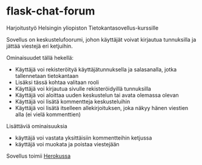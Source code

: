 # flask-chat-forum
Harjoitustyö Helsingin yliopiston Tietokantasovellus-kurssille 

Sovellus on keskustelufoorumi, johon käyttäjät voivat kirjautua tunnuksilla ja jättää viestejä eri ketjuihin.


Ominaisuudet tällä hekellä:
- Käyttäjä voi rekisteröityä käyttäjätunnuksella ja salasanalla, jotka tallennetaan tietokantaan
- Lisäksi tässä kohtaa valitaan rooli
- Käyttäjä voi kirjautua sivulle rekisteröidyillä tunnuksilla
- Käyttäjä voi aloittaa uuden keskustelun tai avata olemassa olevan
- Käyttäjä voi lisätä kommentteja keskusteluihin
- Käyttäjä voi lisätä itselleen allekirjoituksen, joka näkyy hänen viestien alla (ei vielä kommenttien)

Lisättäviä ominaisuuksia
- käyttäjä voi vastata yksittäisiin kommentteihin ketjussa
- käyttäjä voi muokata ja poistaa viestejään

Sovellus toimii [Herokussa](https://bestforum.herokuapp.com/)
